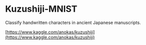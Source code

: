# Kuzushiji-MNIST
Classify handwritten characters in ancient Japanese manuscripts.

[https://www.kaggle.com/anokas/kuzushiji](https://www.kaggle.com/anokas/kuzushiji)
